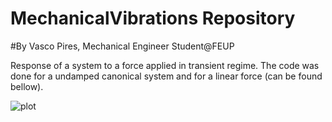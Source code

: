 # MechanicalVibrations Repository
#By Vasco Pires, Mechanical Engineer Student@FEUP

Response of a system to a force applied in transient regime. The code was done for a undamped canonical system and for a linear force (can be found bellow).

![plot](https://github.com/VascoPires/MechanicalVibrations/blob/979a8a7b4c1611d3c4e6a81502648aac2d9354bf/Response%20of%20a%20system%20to%20a%20force%20applied%20in%20transient%20regime/Problem.jpg)
